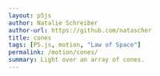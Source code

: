 ```yaml
---  
layout: p5js
author: Natalie Schreiber
author-url: https://github.com/natascher
title: cones
tags: [P5.js, motion, "Law of Space"]
permalink: /motion/cones/
summary: Light over an array of cones.
---
```


